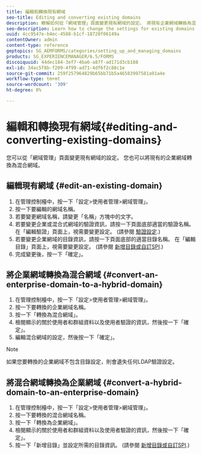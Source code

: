 ```yaml
---
title: 編輯和轉換現有網域
seo-title: Editing and converting existing domains
description: 瞭解如何從「網域管理」頁面變更現有網域的設定。 將現有企業網域轉換為混合網域，或反之。
seo-description: Learn how to change the settings for existing domains from the Domain Management page. Convert an existing enterprise domain to a hybrid domain or conversely.
uuid: 4cc9547e-b4ec-4588-b1cf-18720f06149a
contentOwner: admin
content-type: reference
geptopics: SG_AEMFORMS/categories/setting_up_and_managing_domains
products: SG_EXPERIENCEMANAGER/6.5/FORMS
discoiquuid: 44dec184-3ef7-4ba6-a87f-ad171d3cb188
exl-id: 34ac5f8b-f209-4f99-ad71-4df6f2c88c1e
source-git-commit: 259f257964829b65bb71b5a46583997581a91a4e
workflow-type: tm+mt
source-wordcount: '309'
ht-degree: 0%

---
```


# 編輯和轉換現有網域{#editing-and-converting-existing-domains}

您可以從「網域管理」頁面變更現有網域的設定。 您也可以將現有的企業網域轉換為混合網域。

## 編輯現有網域 {#edit-an-existing-domain}

1. 在管理控制檯中，按一下「設定>使用者管理>網域管理」。
1. 按一下要編輯的網域名稱。
1. 若要變更網域名稱，請變更「名稱」方塊中的文字。
1. 若要變更企業或混合式網域的驗證資訊，請按一下頁面底部適當的驗證名稱。 在「編輯驗證」頁面上，視需要變更設定。 (請參閱 [驗證設定](/help/forms/using/admin-help/configuring-authentication-providers.md#authentication-settings).)
1. 若要變更企業網域的目錄資訊，請按一下頁面底部的適當目錄名稱。 在「編輯目錄」頁面上，視需要變更設定。 (請參閱 [新增目錄或自訂SPI](/help/forms/using/admin-help/configuring-directories.md#adding-directories-or-custom-spis).)
1. 完成變更後，按一下「確定」。

## 將企業網域轉換為混合網域 {#convert-an-enterprise-domain-to-a-hybrid-domain}

1. 在管理控制檯中，按一下「設定>使用者管理>網域管理」。
1. 按一下要轉換的企業網域名稱。
1. 按一下「轉換為混合網域」。
1. 檢閱顯示的關於使用者和群組資料以及使用者驗證的資訊，然後按一下「確定」。
1. 編輯混合網域的設定，然後按一下「確定」。

>[!NOTE]
>
>如果您要轉換的企業網域不包含目錄設定，則會遺失任何LDAP驗證設定。

## 將混合網域轉換為企業網域 {#convert-a-hybrid-domain-to-an-enterprise-domain}

1. 在管理控制檯中，按一下「設定>使用者管理>網域管理」。
1. 按一下要轉換的混合網域名稱。
1. 按一下「轉換為企業網域」。
1. 檢閱顯示的關於使用者和群組資料以及使用者驗證的資訊，然後按一下「確定」。
1. 按一下「新增目錄」並設定所需的目錄資訊。 (請參閱 [新增目錄或自訂SPI](/help/forms/using/admin-help/configuring-directories.md#adding-directories-or-custom-spis).)
